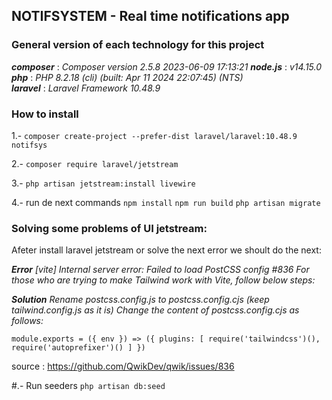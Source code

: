 ## NOTIFSYSTEM - Real time notifications app
### General version of each technology for this project 
__*composer*__ : *Composer version 2.5.8 2023-06-09 17:13:21*
__*node.js*__  : *v14.15.0*
__*php*__      : *PHP 8.2.18 (cli) (built: Apr 11 2024 22:07:45) (NTS)*     
__*laravel*__  : *Laravel Framework 10.48.9*

### How to install
1.- `composer create-project --prefer-dist laravel/laravel:10.48.9  notifsys`

2.- `composer require laravel/jetstream`

3.- `php artisan jetstream:install livewire`

4.- run de next commands
    `npm install` 
    `npm run build`
    `php artisan migrate`

### Solving some problems of UI jetstream: 

Afeter install laravel jetstream or solve the next error we shoult do the next: 

__*Error*__
*[vite] Internal server error: Failed to load PostCSS config #836
For those who are trying to make Tailwind work with Vite, follow below steps:*

__*Solution*__ 
*Rename postcss.config.js to postcss.config.cjs (keep tailwind.config.js as it is) 
Change the content of postcss.config.cjs as follows:*

`module.exports = ({ env }) => ({ plugins: [ require('tailwindcss')(), require('autoprefixer')() ] })`

source : https://github.com/QwikDev/qwik/issues/836

#.- Run seeders
`php artisan db:seed`


